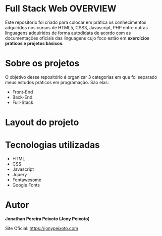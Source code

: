 # Full Stack Web OVERVIEW

Este repositório foi criado para colocar em prática os conhecimentos adquiridos nos cursos de HTML5, CSS3, Javascript, PHP entre outras linguagens adquiridos de forma autodidata de acordo com as documentações oficiais das linguagens cujo foco estão em <b>exercícios práticos e projetos básicos</b>.

# Sobre os projetos

O objetivo desse repositório é organizar 3 categorias em que foi separado meus estudos práticos em programação. São elas:

* Front-End
* Back-End
* Full-Stack

# Layout do projeto



# Tecnologias utilizadas

* HTML
* CSS 
* Javascript
* Jquery
* Fontawesome
* Google Fonts 

# Autor
<b>Jonathan Pereira Peixoto (Jony Peixoto)</b>

Site Oficial: https://jonypeixoto.com





